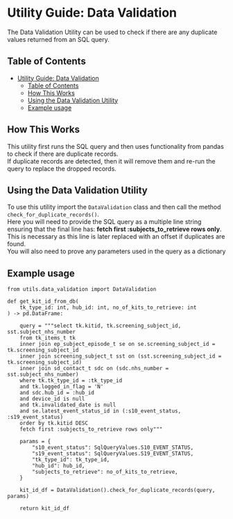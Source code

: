 # Utility Guide: Data Validation

The Data Validation Utility can be used to check if there are any duplicate values returned from an SQL query.

## Table of Contents

- [Utility Guide: Data Validation](#utility-guide-data-validation)
  - [Table of Contents](#table-of-contents)
  - [How This Works](#how-this-works)
  - [Using the Data Validation Utility](#using-the-data-validation-utility)
  - [Example usage](#example-usage)

## How This Works

This utility first runs the SQL query and then uses functionality from pandas to check if there are duplicate records.<br>
If duplicate records are detected, then it will remove them and re-run the query to replace the dropped records.

## Using the Data Validation Utility

To use this utility import the `DataValidation` class and then call the method `check_for_duplicate_records()`.<br>
Here you will need to provide the SQL query as a multiple line string ensuring that the final line has: **fetch first :subjects_to_retrieve rows only**.<br>
This is necessary as this line is later replaced with an offset if duplicates are found.<br>
You will also need to prove any parameters used in the query as a dictionary

## Example usage

    from utils.data_validation import DataValidation

    def get_kit_id_from_db(
        tk_type_id: int, hub_id: int, no_of_kits_to_retrieve: int
    ) -> pd.DataFrame:

        query = """select tk.kitid, tk.screening_subject_id, sst.subject_nhs_number
        from tk_items_t tk
        inner join ep_subject_episode_t se on se.screening_subject_id = tk.screening_subject_id
        inner join screening_subject_t sst on (sst.screening_subject_id = tk.screening_subject_id)
        inner join sd_contact_t sdc on (sdc.nhs_number = sst.subject_nhs_number)
        where tk.tk_type_id = :tk_type_id
        and tk.logged_in_flag = 'N'
        and sdc.hub_id = :hub_id
        and device_id is null
        and tk.invalidated_date is null
        and se.latest_event_status_id in (:s10_event_status, :s19_event_status)
        order by tk.kitid DESC
        fetch first :subjects_to_retrieve rows only"""

        params = {
            "s10_event_status": SqlQueryValues.S10_EVENT_STATUS,
            "s19_event_status": SqlQueryValues.S19_EVENT_STATUS,
            "tk_type_id": tk_type_id,
            "hub_id": hub_id,
            "subjects_to_retrieve": no_of_kits_to_retrieve,
        }

        kit_id_df = DataValidation().check_for_duplicate_records(query, params)

        return kit_id_df
